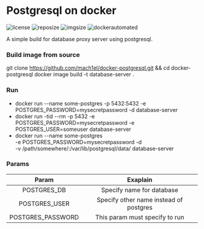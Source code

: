 # Postgresql on docker
![license](https://img.shields.io/github/license/mach1el/database-proxy?color=magenta&style=plastic)
![reposize](https://img.shields.io/github/repo-size/mach1el/docker-postgresql?style=plastic)
![imgsize](https://img.shields.io/docker/image-size/mich43l/postgresql/latest?color=orange&style=plastic)
![dockerautomated](https://img.shields.io/docker/automated/mich43l/postgresql?style=plastic)

A simple build for database proxy server using postgresql.

### Build image from source
  git clone https://github.com/mach1el/docker-postgresql.git && cd docker-postgresql
  docker image build -t database-server .

### Run 
* docker run --name some-postgres -p 5432:5432 -e POSTGRES_PASSWORD=mysecretpassword -d database-server
* docker run -tid --rm -p 5432 -e POSTGRES_PASSWORD=mysecretpassword -e POSTGRES_USER=someuser database-server
* docker run --name some-postgres \
    -e POSTGRES_PASSWORD=mysecretpassword -d \
    -v /path/somewhere/:/var/lib/postgresql/data/ database-server

### Params
|     Param     |     Exaplain     |
|:-------------:|:----------------:| 
|  POSTGRES_DB  | Specify name for database |
| POSTGRES_USER | Specify other name instead of postgres |
| POSTGRES_PASSWORD | This param must specify to run |